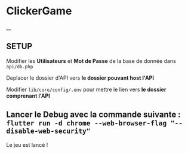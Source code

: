 # ClickerGame
__

## SETUP
Modifier les **Utilisateurs** et **Mot de Passe** de la base de donnée dans `api/db.php`

Deplacer le dossier d'API vers **le dossier pouvant host l'API**

Modifier `lib/core/config/.env` pour mettre le lien vers **le dossier comprenant l'API**

Lancer le Debug avec la commande suivante :
`flutter run -d chrome --web-browser-flag "--disable-web-security"`
--
Le jeu est lancé !